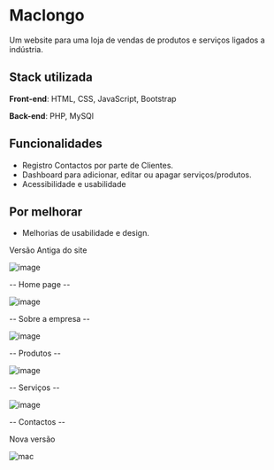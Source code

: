 
# Maclongo

Um website para uma loja de vendas de produtos e serviços ligados a indústria.

## Stack utilizada

**Front-end**: HTML, CSS, JavaScript, Bootstrap

**Back-end**: PHP, MySQl


## Funcionalidades

- Registro Contactos por parte de Clientes.
- Dashboard para adicionar, editar ou apagar serviços/produtos.
- Acessibilidade e usabilidade


## Por melhorar

 - Melhorias de usabilidade e design.





Versão Antiga do site 

![image](https://github.com/user-attachments/assets/a233604e-0b29-4301-a822-172686dfbefa)

-- Home page --

![image](https://github.com/user-attachments/assets/75d25ff0-d362-40e2-b69b-200344eedd4b)

-- Sobre a empresa -- 

![image](https://github.com/user-attachments/assets/6b46500b-0e21-46c9-be19-77c10123c398)

-- Produtos -- 


![image](https://github.com/user-attachments/assets/268e2871-f857-449e-a337-db376dcb1d51)


-- Serviços --

![image](https://github.com/user-attachments/assets/6571fea8-03dc-420c-a013-c3fc94c59eb5)

-- Contactos --


Nova versão 

![mac](https://github.com/user-attachments/assets/b69bab30-bb06-43c6-acf0-2e6a4d077f8b)

